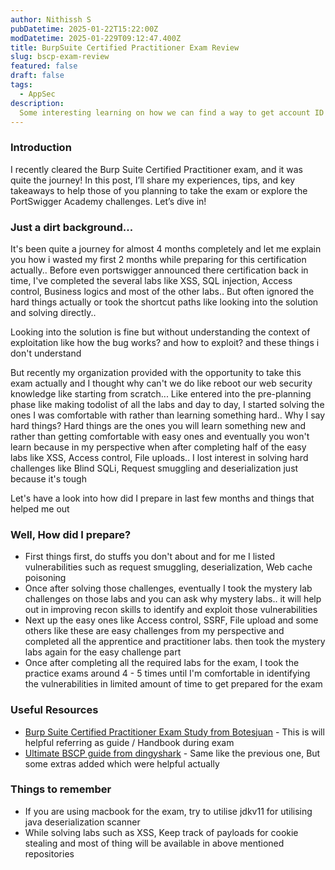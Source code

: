 ```yaml
---
author: Nithissh S
pubDatetime: 2025-01-22T15:22:00Z
modDatetime: 2025-01-229T09:12:47.400Z
title: BurpSuite Certified Practitioner Exam Review 
slug: bscp-exam-review
featured: false
draft: false
tags:
  - AppSec
description:
  Some interesting learning on how we can find a way to get account ID through public s3 bucket 
---
```


### Introduction 

I recently cleared the Burp Suite Certified Practitioner exam, and it was quite the journey! In this post, I’ll share my experiences, tips, and key takeaways to help those of you planning to take the exam or explore the PortSwigger Academy challenges. Let’s dive in!

### Just a dirt background... 

It's been quite a journey for almost 4 months completely and let me explain you how i wasted my first 2 months while preparing for this certification actually.. Before even portswigger announced there certification back in time, I've completed the several labs like XSS, SQL injection, Access control, Business logics and most of the other labs..  But often ignored the hard things actually or took the shortcut paths like looking into the solution and solving directly.. 

Looking into the solution is fine but without understanding the context of exploitation like how the bug works? and how to exploit? and these things i don't understand 

But recently my organization provided with the opportunity to take this exam actually and I thought why can't we do like reboot our web security knowledge like starting from scratch... Like entered into the pre-planning phase like making todolist of all the labs and day to day, I started solving the ones I was comfortable with rather than learning something hard.. Why I say hard things? Hard things are the ones you will learn something new and rather than getting comfortable with easy ones and eventually you won't learn because in my perspective when after completing half of the easy labs like XSS, Access control, File uploads.. I lost interest in solving hard challenges like Blind SQLi, Request smuggling and deserialization just because it's tough 

Let's have a look into how did I prepare in last few months and things that helped me out 

### Well, How did I prepare?

- First things first, do stuffs you don't about and for me I listed vulnerabilities such as request smuggling, deserialization, Web cache poisoning 
- Once after solving those challenges, eventually I took the mystery lab challenges on those labs and you can ask why mystery labs.. it will help out in improving recon skills to identify and exploit those vulnerabilities 
- Next up the easy ones like Access control, SSRF, File upload and some others like these are easy challenges from my perspective and completed all the apprentice and practitioner labs. then took the mystery labs again for the easy challenge part 
- Once after completing all the required labs for the exam, I took the practice exams around 4 - 5 times until I'm comfortable in identifying the vulnerabilities in limited amount of time to get prepared for the exam 

### Useful Resources 

- [Burp Suite Certified Practitioner Exam Study from Botesjuan](https://github.com/botesjuan/Burp-Suite-Certified-Practitioner-Exam-Study) - This is will helpful referring as guide / Handbook during exam 
- [Ultimate BSCP guide from dingyshark](https://github.com/DingyShark/BurpSuiteCertifiedPractitioner) - Same like the previous one, But some extras added which were helpful actually 

### Things to remember

- If you are using macbook for the exam, try to utilise jdkv11 for utilising java deserialization scanner 
- While solving labs such as XSS, Keep track of payloads for cookie stealing and most of thing will be available in above mentioned repositories